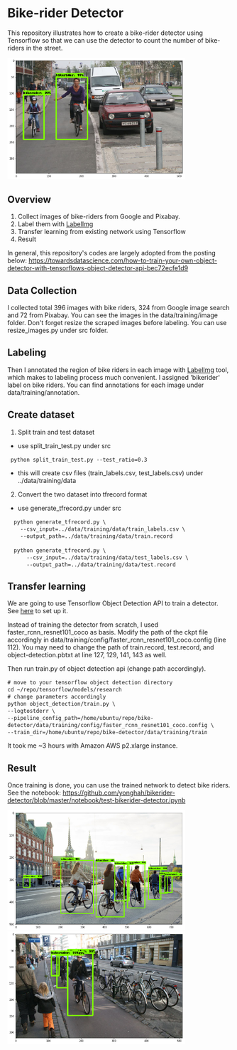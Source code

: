 Bike-rider Detector
==============================

This repository illustrates how to create a bike-rider detector using Tensorflow so that we can use the detector to count the number of bike-riders in the street.

<img src="report/bikedetector2.png" width="400">

## Overview

1. Collect images of bike-riders from Google and Pixabay.
2. Label them with [LabelImg](https://github.com/tzutalin/labelImg)
3. Transfer learning from existing network using Tensorflow
4. Result

In general, this repository's codes are largely adopted from the posting below:
https://towardsdatascience.com/how-to-train-your-own-object-detector-with-tensorflows-object-detector-api-bec72ecfe1d9


## Data Collection

I collected total 396 images with bike riders, 324 from Google image search and 72 from Pixabay. You can see the images in the data/training/image folder. Don't forget resize the scraped images before labeling. You can use resize_images.py under src folder. 

## Labeling

Then I annotated the region of bike riders in each image with [LabelImg](https://github.com/tzutalin/labelImg) tool, which makes to labeling process much convenient. I assigned 'bikerider' label on bike riders. You can find annotations for each image under data/training/annotation.

## Create dataset

1. Split train and test dataset
  - use split_train_test.py under src
  ```
   python split_train_test.py --test_ratio=0.3
  ```
  - this will create csv files (train_labels.csv, test_labels.csv) under ../data/training/data
  
2. Convert the two dataset into tfrecord format
  - use generate_tfrecord.py under src
  ```
    python generate_tfrecord.py \
      --csv_input=../data/training/data/train_labels.csv \
      --output_path=../data/training/data/train.record

    python generate_tfrecord.py \
        --csv_input=../data/training/data/test_labels.csv \
        --output_path=../data/training/data/test.record
  ```  

## Transfer learning

We are going to use Tensorflow Object Detection API to train a detector. See [here](https://github.com/tensorflow/models/tree/master/research/object_detection) to set up it.

Instead of training the detector from scratch, I used faster_rcnn_resnet101_coco as basis. Modify the path of the ckpt file accordingly in data/training/config/faster_rcnn_resnet101_coco.config (line 112). You may need to change the path of train.record, test.record, and object-detection.pbtxt at line 127, 129, 141, 143 as well.

Then run train.py of object detection api (change path accordingly).
```
# move to your tensorflow object detection directory
cd ~/repo/tensorflow/models/research
# change parameters accordingly
python object_detection/train.py \
--logtostderr \
--pipeline_config_path=/home/ubuntu/repo/bike-detector/data/training/config/faster_rcnn_resnet101_coco.config \
--train_dir=/home/ubuntu/repo/bike-detector/data/training/train
```
It took me ~3 hours with Amazon AWS p2.xlarge instance.

## Result
Once training is done, you can use the trained network to detect bike riders. See the notebook:
https://github.com/yonghah/bikerider-detector/blob/master/notebook/test-bikerider-detector.ipynb

<img src="report/bikedetector1.png" width="400">
<img src="report/bikedetector3.png" width="400">

